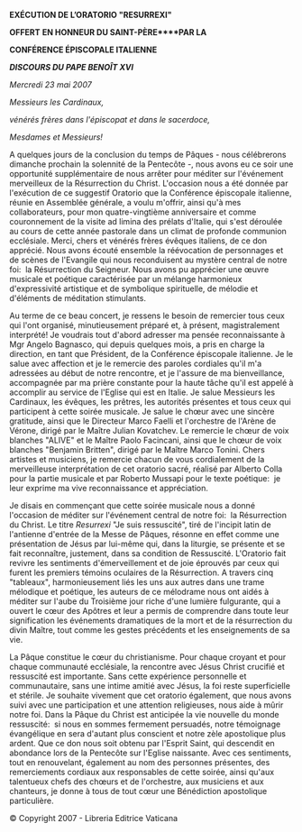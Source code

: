 **EXÉCUTION DE L’ORATORIO "RESURREXI"**

**OFFERT** **EN HONNEUR DU SAINT-PÈRE****PAR LA**

**CONFÉRENCE ÉPISCOPALE ITALIENNE**

***DISCOURS DU PAPE BENOÎT XVI***

*Mercredi 23 mai 2007*

*Messieurs les Cardinaux,*

*vénérés frères dans l'épiscopat et dans le sacerdoce,*

*Mesdames et Messieurs!*

A quelques jours de la conclusion du temps de Pâques - nous célébrerons dimanche prochain la solennité de la Pentecôte -, nous avons eu ce soir une opportunité supplémentaire de nous arrêter pour méditer sur l'événement merveilleux de la Résurrection du Christ. L'occasion nous a été donnée par l'exécution de ce suggestif Oratorio que la Conférence épiscopale italienne, réunie en Assemblée générale, a voulu m'offrir, ainsi qu'à mes collaborateurs, pour mon quatre-vingtième anniversaire et comme couronnement de la visite ad limina des prélats d'Italie, qui s'est déroulée au cours de cette année pastorale dans un climat de profonde communion ecclésiale. Merci, chers et vénérés frères évêques italiens, de ce don apprécié. Nous avons écouté ensemble la réévocation de personnages et de scènes de l'Evangile qui nous reconduisent au mystère central de notre foi:  la Résurrection du Seigneur. Nous avons pu apprécier une œuvre musicale et poétique caractérisée par un mélange harmonieux d'expressivité artistique et de symbolique spirituelle, de mélodie et d'éléments de méditation stimulants.

Au terme de ce beau concert, je ressens le besoin de remercier tous ceux qui l'ont organisé, minutieusement préparé et, à présent, magistralement interprété! Je voudrais tout d'abord adresser ma pensée reconnaissante à Mgr Angelo Bagnasco, qui depuis quelques mois, a pris en charge la direction, en tant que Président, de la Conférence épiscopale italienne. Je le salue avec affection et je le remercie des paroles cordiales qu'il m'a adressées au début de notre rencontre, et je l'assure de ma bienveillance, accompagnée par ma prière constante pour la haute tâche qu'il est appelé à accomplir au service de l'Eglise qui est en Italie. Je salue Messieurs les Cardinaux, les évêques, les prêtres, les autorités présentes et tous ceux qui participent à cette soirée musicale. Je salue le chœur avec une sincère gratitude, ainsi que le Directeur Marco Faelli et l'orchestre de l'Arène de Vérone, dirigé par le Maître Julian Kovatchev. Le remercie le chœur de voix blanches "ALIVE" et le Maître Paolo Facincani, ainsi que le chœur de voix blanches "Benjamin Britten", dirigé par le Maître Marco Tonini. Chers artistes et musiciens, je remercie chacun de vous cordialement de la merveilleuse interprétation de cet oratorio sacré, réalisé par Alberto Colla pour la partie musicale et par Roberto Mussapi pour le texte poétique:  je leur exprime ma vive reconnaissance et appréciation.

Je disais en commençant que cette soirée musicale nous a donné l'occasion de méditer sur l'événement central de notre foi:  la Résurrection du Christ. Le titre *Resurrexi* "Je suis ressuscité", tiré de l'incipit latin de l'antienne d'entrée de la Messe de Pâques, résonne en effet comme une présentation de Jésus par lui-même qui, dans la liturgie, se présente et se fait reconnaître, justement, dans sa condition de Ressuscité. L'Oratorio fait revivre les sentiments d'émerveillement et de joie éprouvés par ceux qui furent les premiers témoins oculaires de la Résurrection. A travers cinq "tableaux", harmonieusement liés les uns aux autres dans une trame mélodique et poétique, les auteurs de ce mélodrame nous ont aidés à méditer sur l'aube du Troisième jour riche d'une lumière fulgurante, qui a ouvert le cœur des Apôtres et leur a permis de comprendre dans toute leur signification les événements dramatiques de la mort et de la résurrection du divin Maître, tout comme les gestes précédents et les enseignements de sa vie.

La Pâque constitue le cœur du christianisme. Pour chaque croyant et pour chaque communauté ecclésiale, la rencontre avec Jésus Christ crucifié et ressuscité est importante. Sans cette expérience personnelle et communautaire, sans une intime amitié avec Jésus, la foi reste superficielle et stérile. Je souhaite vivement que cet oratorio également, que nous avons suivi avec une participation et une attention religieuses, nous aide à mûrir notre foi. Dans la Pâque du Christ est anticipée la vie nouvelle du monde ressuscité:  si nous en sommes fermement persuadés, notre témoignage évangélique en sera d'autant plus conscient et notre zèle apostolique plus ardent. Que ce don nous soit obtenu par l'Esprit Saint, qui descendit en abondance lors de la Pentecôte sur l'Eglise naissante. Avec ces sentiments, tout en renouvelant, également au nom des personnes présentes, des remerciements cordiaux aux responsables de cette soirée, ainsi qu'aux talentueux chefs des chœurs et de l'orchestre, aux musiciens et aux chanteurs, je donne à tous de tout cœur une Bénédiction apostolique particulière.

© Copyright 2007 - Libreria Editrice Vaticana